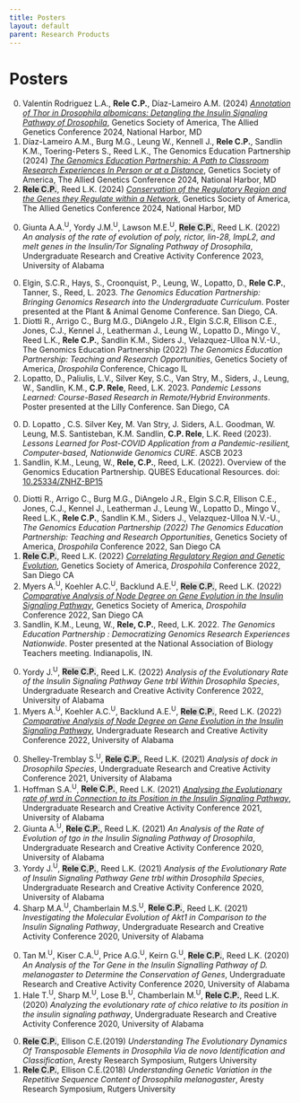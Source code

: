 ```yaml
---
title: Posters
layout: default
parent: Research Products
---
```


# Posters

<!-- #TAGC 2024 -->
0. Valentín Rodriguez L.A., **Rele C.P.**, Díaz-Lameiro A.M. (2024) [_Annotation of Thor in Drosophila albomicans: Detangling the Insulin Signaling Pathway of Drosophila_](/assets/pdfs/posters/TAGC2024-valentin-rodriguez.pdf), Genetics Society of America, The Allied Genetics Conference 2024, National Harbor, MD
0. Díaz-Lameiro A.M., Burg M.G., Leung W., Kennell J., **Rele C.P.**, Sandlin K.M., Toering-Peters S., Reed L.K., The Genomics Education Partnership (2024) [_The Genomics Education Partnership: A Path to Classroom Research Experiences In Person or at a Distance_](/assets/pdfs/posters/TAGC2024-alondra_diaz.pdf), Genetics Society of America, The Allied Genetics Conference 2024, National Harbor, MD
0. <span style="background-color: #70707030">**Rele C.P.**</span>, Reed L.K. (2024) [_Conservation of the Regulatory Region and the Genes they Regulate within a Network_](/assets/pdfs/posters/TAGC24_poster-rele.pdf), Genetics Society of America, The Allied Genetics Conference 2024, National Harbor, MD
<!-- UA - URCA 2023 -->
0. Giunta A.A.<sup>U</sup>, Yordy J.M.<sup>U</sup>, Lawson M.E.<sup>U</sup>, <span style="background-color: #70707030">**Rele C.P.**</span>, Reed L.K. (2022) _An analysis of the rate of evolution of poly, rictor, lin-28, ImpL2, and melt genes in the Insulin/Tor Signaling Pathway of Drosophila_, Undergraduate Research and Creative Activity Conference 2023, University of Alabama
<!-- GSA - #Dros23 2023 -->
0. Elgin, S.C.R., Hays, S., Croonquist, P., Leung, W., Lopatto, D., **Rele C.P.**, Tanner, S., Reed, L. 2023. _The Genomics Education Partnership: Bringing Genomics Research into the Undergraduate Curriculum_. Poster presented at the Plant & Animal Genome Conference. San Diego, CA.
0. Diotti R., Arrigo C., Burg M.G., DiAngelo J.R., Elgin S.C.R, Ellison C.E., Jones, C.J., Kennel J., Leatherman J., Leung W., Lopatto D., Mingo V., Reed L.K., **Rele C.P.**, Sandlin K.M., Siders J., Velazquez-Ulloa N.V.-U., The Genomics Education Partnership (2022) _The Genomics Education Partnership: Teaching and Research Opportunities_, Genetics Society of America, _Drospohila_ Conference, Chicago IL
0. Lopatto, D., Paliulis, L.V., Silver Key, S.C., Van Stry, M., Siders, J., Leung, W., Sandlin, K.M., **C.P. Rele**, Reed, L.K. 2023. _Pandemic Lessons Learned: Course-Based Research in Remote/Hybrid Environments_. Poster presented at the Lilly Conference. San Diego, CA
<!-- GEP - QUBES -->
0. D. Lopatto , C.S. Silver Key, M. Van Stry, J. Siders, A.L. Goodman, W. Leung, M.S. Santisteban, K.M. Sandlin, **C.P. Rele**, L.K. Reed (2023). _Lessons Learned for Post-COVID Application from a Pandemic-resilient, Computer-based, Nationwide Genomics CURE_. ASCB 2023
0. Sandlin, K.M., Leung, W., **Rele, C.P.**, Reed, L.K. (2022). Overview of the Genomics Education Partnership. QUBES Educational Resources. doi: [10.25334/ZNHZ-BP15](https://qubeshub.org/publications/3569/1)
<!-- GSA - #Dros22 2022 -->
0. Diotti R., Arrigo C., Burg M.G., DiAngelo J.R., Elgin S.C.R, Ellison C.E., Jones, C.J., Kennel J., Leatherman J., Leung W., Lopatto D., Mingo V., Reed L.K., **Rele C.P.**, Sandlin K.M., Siders J., Velazquez-Ulloa N.V.-U., _The Genomics Education Partnership (2022) The Genomics Education Partnership: Teaching and Research Opportunities_, Genetics Society of America, _Drospohila_ Conference 2022, San Diego CA
0. <span style="background-color: #70707030">**Rele C.P.**</span>, Reed L.K. (2022) [_Correlating Regulatory Region and Genetic Evolution_](/assets/pdfs/posters/droscon2022-rele.pdf), Genetics Society of America, _Drospohila_ Conference 2022, San Diego CA
0. Myers A.<sup>U</sup>, Koehler A.C.<sup>U</sup>, Backlund A.E.<sup>U</sup>, <span style="background-color: #70707030">**Rele C.P.**</span>, Reed L.K. (2022) [_Comparative Analysis of Node Degree on Gene Evolution in the Insulin Signaling Pathway_](/assets/pdfs/posters/droscon2022-backlund.pdf), Genetics Society of America, _Drospohila_ Conference 2022, San Diego CA
0. Sandlin, K.M., Leung, W., **Rele, C.P.**, Reed, L.K. 2022. _The Genomics Education Partnership : Democratizing Genomics Research Experiences Nationwide_. Poster presented at the National Association of Biology Teachers meeting. Indianapolis, IN.
<!-- UA - URCA 2022 -->
0. Yordy J.<sup>U</sup>, <span style="background-color: #70707030">**Rele C.P.**</span>, Reed L.K. (2022) _Analysis of the Evolutionary Rate of the Insulin Signaling Pathway Gene trbl Within Drosophila Species_, Undergraduate Research and Creative Activity Conference 2022, University of Alabama
0. Myers A.<sup>U</sup>, Koehler A.C.<sup>U</sup>, Backlund A.E.<sup>U</sup>, <span style="background-color: #70707030">**Rele C.P.**</span>, Reed L.K. (2022) [_Comparative Analysis of Node Degree on Gene Evolution in the Insulin Signaling Pathway_](/assets/pdfs/posters/urca2022-backlund.pdf), Undergraduate Research and Creative Activity Conference 2022, University of Alabama
<!-- UA - URCA 2021 -->
0. Shelley-Tremblay S.<sup>U</sup>, <span style="background-color: #70707030">**Rele C.P.**</span>, Reed L.K. (2021) _Analysis of dock in Drosophila Species_, Undergraduate Research and Creative Activity Conference 2021, University of Alabama
0. Hoffman S.A.<sup>U</sup>, <span style="background-color: #70707030">**Rele C.P.**</span>, Reed L.K. (2021) <ins>_Analysing the Evolutionary rate of wrd in Connection to its Position in the Insulin Signaling Pathway_</ins>, Undergraduate Research and Creative Activity Conference 2021, University of Alabama
0. Giunta A.<sup>U</sup>, <span style="background-color: #70707030">**Rele C.P.**</span>, Reed L.K. (2021) _An Analysis of the Rate of Evolution of tgo in the Insulin Signaling Pathway of Drosophila_, Undergraduate Research and Creative Activity Conference 2020, University of Alabama
0. Yordy J.<sup>U</sup>, <span style="background-color: #70707030">**Rele C.P.**</span>, Reed L.K. (2021) _Analysis of the Evolutionary Rate of Insulin Signaling Pathway Gene trbl within Drosophila Species_, Undergraduate Research and Creative Activity Conference 2020, University of Alabama
0. Sharp M.A.<sup>U</sup>, Chamberlain M.S.<sup>U</sup>, <span style="background-color: #70707030">**Rele C.P.**</span>, Reed L.K. (2021) _Investigating the Molecular Evolution of Akt1 in Comparison to the Insulin Signaling Pathway_, Undergraduate Research and Creative Activity Conference 2020, University of Alabama
<!-- UA - URCA 2020 -->
0. Tan M.<sup>U</sup>, Kiser C.A.<sup>U</sup>, Price A.G.<sup>U</sup>, Keirn G.<sup>U</sup>, <span style="background-color: #70707030">**Rele C.P.**</span>, Reed L.K. (2020) _An Analysis of the Tor Gene in the Insulin Signalling Pathway of D. melanogaster to Determine the Conservation of Genes_, Undergraduate Research and Creative Activity Conference 2020, University of Alabama
0. Hale T.<sup>U</sup>, Sharp M.<sup>U</sup>, Lose B.<sup>U</sup>, Chamberlain M.<sup>U</sup>, <span style="background-color: #70707030">**Rele C.P.**</span>, Reed L.K. (2020) _Analyzing the evolutionary rate of chico relative to its position in the insulin signaling pathway_, Undergraduate Research and Creative Activity Conference 2020, University of Alabama
<!-- RUTGERS -->
0. <span style="background-color: #70707030">**Rele C.P.**</span>, Ellison C.E.(2019) _Understanding The Evolutionary Dynamics Of Transposable Elements in Drosophila Via de novo Identification and Classification_, Aresty Research Symposium, Rutgers University  
0. <span style="background-color: #70707030">**Rele C.P.**</span>, Ellison C.E.(2018) _Understanding Genetic Variation in the Repetitive Sequence Content of Drosophila melanogaster_, Aresty Research Symposium, Rutgers University
